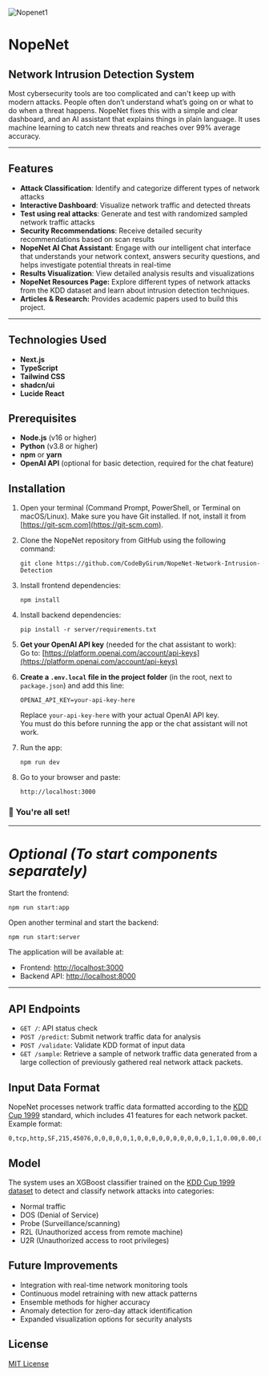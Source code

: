 ![Nopenet1](https://github.com/user-attachments/assets/00cbd777-7008-48ce-b9e0-e306b9b73822)



# **NopeNet** 

## Network Intrusion Detection System

Most cybersecurity tools are too complicated and can't keep up with modern attacks. People often don’t understand what’s going on or what to do when a threat happens. NopeNet fixes this with a simple and clear dashboard, and an AI assistant that explains things in plain language. It uses machine learning to catch new threats and reaches over 99% average accuracy.

---

## Features

- **Attack Classification**: Identify and categorize different types of network attacks
- **Interactive Dashboard**: Visualize network traffic and detected threats
- **Test using real attacks**: Generate and test with randomized sampled network traffic attacks
- **Security Recommendations**: Receive detailed security recommendations based on scan results
- **NopeNet AI Chat Assistant**: Engage with our intelligent chat interface that understands your network context, answers security questions, and helps investigate potential threats in real-time
- **Results Visualization**: View detailed analysis results and visualizations
- **NopeNet Resources Page:** Explore different types of network attacks from the KDD dataset and learn about intrusion detection techniques.
- **Articles & Research:** Provides academic papers used to build this project.

---

## Technologies Used

- **Next.js**
- **TypeScript**
- **Tailwind CSS**
- **shadcn/ui**
- **Lucide React**

## Prerequisites

- **Node.js** (v16 or higher)
- **Python** (v3.8 or higher)
- **npm** or **yarn**
- **OpenAI API** (optional for basic detection, required for the chat feature)

## Installation

1. Open your terminal (Command Prompt, PowerShell, or Terminal on macOS/Linux).
   Make sure you have Git installed. If not, install it from [https://git-scm.com](https://git-scm.com).

2. Clone the NopeNet repository from GitHub using the following command:

   ```
   git clone https://github.com/CodeByGirum/NopeNet-Network-Intrusion-Detection
   ```

3. Install frontend dependencies:

   ```
   npm install
   ```

4. Install backend dependencies:

   ```
   pip install -r server/requirements.txt
   ```

5. **Get your OpenAI API key** (needed for the chat assistant to work):\
   Go to: [https://platform.openai.com/account/api-keys](https://platform.openai.com/account/api-keys)

6. **Create a ****************************************************************************************************************************************************************************************************************************************************************************************************************************************************`.env.local`**************************************************************************************************************************************************************************************************************************************************************************************************************************************************** file in the project folder** (in the root, next to `package.json`) and add this line:

   ```
   OPENAI_API_KEY=your-api-key-here
   ```

   Replace `your-api-key-here` with your actual OpenAI API key.\
   You must do this before running the app or the chat assistant will not work.

7. Run the app:

   ```
   npm run dev
   ```

8. Go to your browser and paste:

   ```
   http://localhost:3000
   ```



### 🎉 **You're all set!**

---

# *Optional (To start components separately)*

Start the frontend:

```
npm run start:app
```

Open another terminal and start the backend:

```
npm run start:server
```

The application will be available at:

- Frontend: [http://localhost:3000](http://localhost:3000)
- Backend API: [http://localhost:8000](http://localhost:8000)

---

## API Endpoints

- `GET /`: API status check
- `POST /predict`: Submit network traffic data for analysis
- `POST /validate`: Validate KDD format of input data
- `GET /sample`: Retrieve a sample of network traffic data generated from a large collection of previously gathered real network attack packets.

## Input Data Format

NopeNet processes network traffic data formatted according to the [KDD Cup 1999](https://www.kdd.org/kdd-cup/view/kdd-cup-1999/Tasks) standard, which includes 41 features for each network packet. Example format:

```
0,tcp,http,SF,215,45076,0,0,0,0,0,1,0,0,0,0,0,0,0,0,0,0,1,1,0.00,0.00,0.00,0.00,1.00,0.00,0.00,0,0,0.00,0.00,0.00,0.00,0.00,0.00,0.00,0.00,normal
```

## Model

The system uses an XGBoost classifier trained on the [KDD Cup 1999 dataset](https://www.kdd.org/kdd-cup/view/kdd-cup-1999/Tasks) to detect and classify network attacks into categories:

- Normal traffic
- DOS (Denial of Service)
- Probe (Surveillance/scanning)
- R2L (Unauthorized access from remote machine)
- U2R (Unauthorized access to root privileges)

## Future Improvements

- Integration with real-time network monitoring tools
- Continuous model retraining with new attack patterns
- Ensemble methods for higher accuracy
- Anomaly detection for zero-day attack identification
- Expanded visualization options for security analysts



## License

[MIT License](LICENSE)

